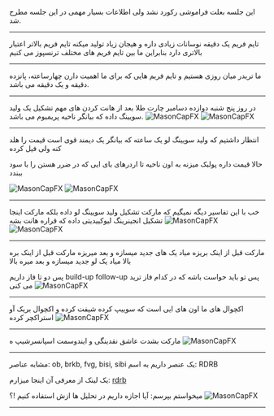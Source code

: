 این جلسه بعلت فراموشی رکورد نشد
ولی اطلاعات بسیار مهمی در این جلسه مطرح شد.
___
تایم فریم یک دقیقه نوسانات زیادی داره
و هیجان زیاد تولید میکنه
تایم فریم بالاتر اعتبار بالاتری دارد
بنابراین ما بین تایم فریم های مختلف ترنسپوز می کنیم
___
ما تریدر میان روزی هستیم
و تایم فریم هایی که برای ما اهمیت دارن
چهارساعته، پانزده دقیقه و یک دقیقه می باشد.
___
در روز پنج شنبه دوازده دسامبر 
چارت طلا بعد از هانت کردن های مهم
تشکیل یک ولید سویینگ داده
که بیانگر ناحیه پریمیوم می باشد.
![MasonCapFX](https://www.tradingview.com/x/ZdWNxfYD/ "MasonCapFX")
![MasonCapFX](https://www.tradingview.com/x/MIhrWjsc/ "MasonCapFX")
___
انتظار داشتیم که ولید سویینگ لو یک ساعته
که بیانگر یک دیمند قوی است 
قیمت را هلد کنه
ولی فیل کرده

حالا قیمت داره پولبک میزنه به اون ناحیه
تا اردرهای بای ایی که در ضرر هستن را با سود ببندد

![MasonCapFX](https://www.tradingview.com/x/OeHKMopV/ "MasonCapFX")
![MasonCapFX](https://www.tradingview.com/x/KMB2KWe5/ "MasonCapFX")
___
خب با این تفاسیر 
دیگه نمیگیم 
که مارکت تشکیل ولید سویینگ لو داده
بلکه مارکت اینجا تشکیل 
انجینرینگ لیوکییدیتی داده
که قراره هانت بشه
![MasonCapFX](https://www.tradingview.com/x/hEH6uZuw/ "MasonCapFX")
![MasonCapFX](https://www.tradingview.com/x/QBuuTJc9/ "MasonCapFX")
___
مارکت قبل از اینک بریزه میاد یک های جدید میسازه و بعد میریزه
مارکت قبل از اینک بره بالا میاد یک لو جدید میسازه و بعد میره بالا

پس دو تا فاز داریم
build-up
follow-up
پس تو باید حواست باشه
که در کدام فاز ترید می کنی
![MasonCapFX](https://www.tradingview.com/x/7dyNimaA/ "MasonCapFX")
___
اکچوال های ما اون های ایی است که
سوییپ کرده
شیفت کرده
و اکچوال بریک آو استراکچر کرده
![MasonCapFX](https://www.tradingview.com/x/bvNrV6wl/ "MasonCapFX")
___
مارکت بشدت عاشق نقدینگی و ایندوسمت اسپانسرشیپ ه
![MasonCapFX](https://www.tradingview.com/x/uo8W0SrN/ "MasonCapFX")
___
مشابه عناصر: ob, brkb, fvg, bisi, sibi
یک عنصر داریم به اسم: RDRB 

یک لینک از معرفی آن اینجا میزارم:
[rdrb](https://sepehr.trade/%D8%A2%D8%B1%D8%A7%DB%8C%D9%87-%D8%AA%D9%88%D8%A7%D8%B2%D9%86-%D9%82%DB%8C%D9%85%D8%AA-rdbr/)

میخواستم بپرسم: آیا اجازه داریم در تحلیل ها ازش استفاده کنیم !؟
![MasonCapFX](https://www.tradingview.com/x/RKMUeUjG/ "MasonCapFX")
___

